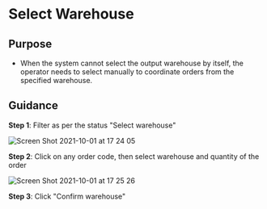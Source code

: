 # Select Warehouse
## Purpose
- When the system cannot select the output warehouse by itself, the operator needs
to select manually to coordinate orders from the specified warehouse.

## Guidance
**Step 1**: Filter as per the status "Select warehouse"

![Screen Shot 2021-10-01 at 17 24 05](https://user-images.githubusercontent.com/24457565/135607795-1c541733-b10e-4d7a-a89c-b5ad6a7313e9.png)


**Step 2**: Click on any order code, then select warehouse and quantity of the order

![Screen Shot 2021-10-01 at 17 25 26](https://user-images.githubusercontent.com/24457565/135607997-9db11068-7b79-403c-a790-c07315aa7d1f.png)


**Step 3**: Click "Confirm warehouse"
